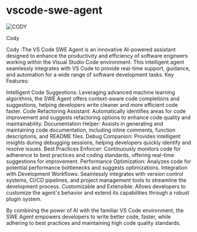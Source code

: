 # vscode-swe-agent

![CODY](https://github.com/user-attachments/assets/34f078b1-57df-4bf1-9597-c22302c50dd7)


Cody

Cody :The VS Code SWE Agent is an innovative AI-powered assistant designed to enhance the productivity and efficiency of software engineers working within the Visual Studio Code environment. This intelligent agent seamlessly integrates with VS Code to provide real-time support, guidance, and automation for a wide range of software development tasks.
Key Features:

Intelligent Code Suggestions: Leveraging advanced machine learning algorithms, the SWE Agent offers context-aware code completions and suggestions, helping developers write cleaner and more efficient code faster.
Code Refactoring Assistant: Automatically identifies areas for code improvement and suggests refactoring options to enhance code quality and maintainability.
Documentation Helper: Assists in generating and maintaining code documentation, including inline comments, function descriptions, and README files.
Debug Companion: Provides intelligent insights during debugging sessions, helping developers quickly identify and resolve issues.
Best Practices Enforcer: Continuously monitors code for adherence to best practices and coding standards, offering real-time suggestions for improvement.
Performance Optimization: Analyzes code for potential performance bottlenecks and suggests optimizations.
Integration with Development Workflows: Seamlessly integrates with version control systems, CI/CD pipelines, and project management tools to streamline the development process.
Customizable and Extensible: Allows developers to customize the agent's behavior and extend its capabilities through a robust plugin system.

By combining the power of AI with the familiar VS Code environment, the SWE Agent empowers developers to write better code, faster, while adhering to best practices and maintaining high code quality standards.
